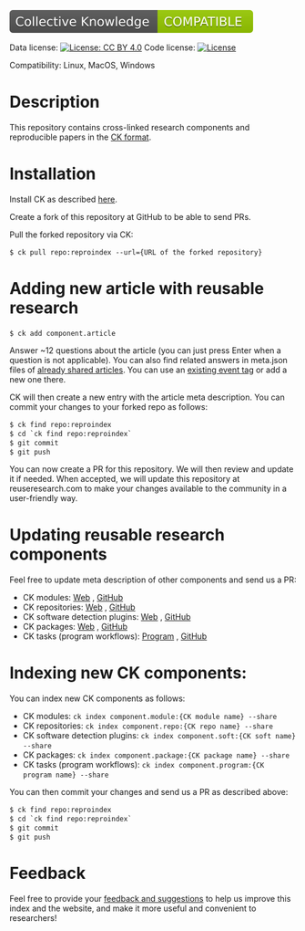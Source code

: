 [![compatibility](https://github.com/ctuning/ck-guide-images/blob/master/ck-compatible.svg)](https://github.com/ctuning/ck)

Data license: [![License: CC BY 4.0](https://img.shields.io/badge/License-CC%20BY%204.0-lightgrey.svg)](http://creativecommons.org/licenses/by/4.0/)
Code license: [![License](https://img.shields.io/badge/License-BSD%203--Clause-blue.svg)](https://opensource.org/licenses/BSD-3-Clause)

Compatibility: Linux, MacOS, Windows


# Description

This repository contains cross-linked research components and reproducible papers in the [CK format](https://github.com/ctuning/ck).

# Installation

Install CK as described [here](https://github.com/ctuning/ck#installation).

Create a fork of this repository at GitHub to be able to send PRs.

Pull the forked repository via CK:


```
$ ck pull repo:reproindex --url={URL of the forked repository}
```

# Adding new article with reusable research

```
$ ck add component.article
```

Answer ~12 questions about the article (you can just press Enter when a question is not applicable).
You can also find related answers in meta.json files of [already shared articles](https://github.com/ctuning/reproindex/tree/master/component.article).
You can use an [existing event tag](https://github.com/ctuning/reproindex/blob/master/cfg/component/.cm/meta.json#L9)
or add a new one there.

CK will then create a new entry with the article meta description. You can commit your changes to your forked repo as follows:

```
$ ck find repo:reproindex
$ cd `ck find repo:reproindex`
$ git commit
$ git push
```

You can now create a PR for this repository. We will then review and update it if needed. 
When accepted, we will update this repository at reuseresearch.com to make your changes
available to the community in a user-friendly way.

# Updating reusable research components

Feel free to update meta description of other components and send us a PR:
* CK modules: [Web](http://reuseresearch.com/c.php?c=module) , [GitHub](https://github.com/ctuning/reproindex/tree/master/component.module)
* CK repositories: [Web](http://reuseresearch.com/c.php?c=repo) , [GitHub](https://github.com/ctuning/reproindex/tree/master/component.repo)
* CK software detection plugins: [Web](http://reuseresearch.com/c.php?c=soft) , [GitHub](https://github.com/ctuning/reproindex/tree/master/component.soft)
* CK packages: [Web](http://reuseresearch.com/c.php?c=package) , [GitHub](https://github.com/ctuning/reproindex/tree/master/component.package)
* CK tasks (program workflows): [Program](http://reuseresearch.com/c.php?c=program) , [GitHub](https://github.com/ctuning/reproindex/tree/master/component.program)

# Indexing new CK components:

You can index new CK components as follows:

* CK modules: `ck index component.module:{CK module name} --share`
* CK repositories: `ck index component.repo:{CK repo name} --share`
* CK software detection plugins: `ck index component.soft:{CK soft name} --share`
* CK packages: `ck index component.package:{CK package name} --share`
* CK tasks (program workflows): `ck index component.program:{CK program name} --share`

You can then commit your changes and send us a PR as described above:
```
$ ck find repo:reproindex
$ cd `ck find repo:reproindex`
$ git commit
$ git push
```

# Feedback

Feel free to provide your [feedback and suggestions](https://github.com/ctuning/reproindex/issues) 
to help us improve this index and the website, and make it more useful and convenient to researchers! 
